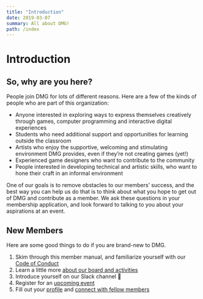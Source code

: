 ```yaml
---
title: "Introduction"
date: 2019-03-07
summary: All about DMG!
path: /index
---
```


# Introduction

## So, why are you here?

People join DMG for lots of different reasons. Here are a few of the kinds of people who are part of this organization:

- Anyone interested in exploring ways to express themselves creatively through games, computer programming and interactive digital experiences
- Students who need additional support and opportunities for learning outside the classroom
- Artists who enjoy the supportive, welcoming and stimulating environment DMG provides, even if they’re not creating games \(yet!\)
- Experienced game designers who want to contribute to the community
- People interested in developing technical and artistic skills, who want to hone their craft in an informal environment

One of our goals is to remove obstacles to our members’ success, and the best way you can help us do that is to think about what you hope to get out of DMG and contribute as a member. We ask these questions in your membership application, and look forward to talking to you about your aspirations at an event.

## New Members

Here are some good things to do if you are brand-new to DMG.

1. Skim through this member manual, and familiarize yourself with our [Code of Conduct](https://manual.dmg.to/code-of-conduct)
2. Learn a little more [about our board and activities](https://dmg.to/about)
3. Introduce yourself on our Slack channel 👋
4. Register for an [upcoming event](https://dmg.to/events)
5. Fill out your [profile](https://dmg.to/members/profile/edit) and [connect with fellow members](https://dmg.to/members/social)
